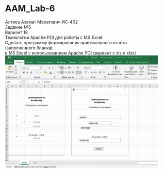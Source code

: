 # AAM_Lab-6
Алтиев Азамат Маратович ИС-402 <br />
Задание №6 <br />
Вариант 18 <br />
Технологии Apache POI для работы с MS Excel<br />
Сделать программу формирования оригинального отчета (заполненного бланка) <br />
в MS Excel с использованием Apache POI (вариант с xls и xlsx)<br />
![Скрин программы](https://raw.githubusercontent.com/markosloot/AAM_Lab-6/main/6.png)
